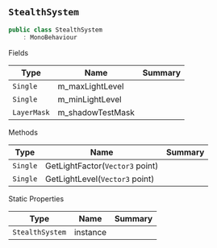 ## `StealthSystem`

```csharp
public class StealthSystem
    : MonoBehaviour

```

Fields

| Type | Name | Summary | 
| --- | --- | --- | 
| `Single` | m_maxLightLevel |  | 
| `Single` | m_minLightLevel |  | 
| `LayerMask` | m_shadowTestMask |  | 


Methods

| Type | Name | Summary | 
| --- | --- | --- | 
| `Single` | GetLightFactor(`Vector3` point) |  | 
| `Single` | GetLightLevel(`Vector3` point) |  | 


Static Properties

| Type | Name | Summary | 
| --- | --- | --- | 
| `StealthSystem` | instance |  | 


